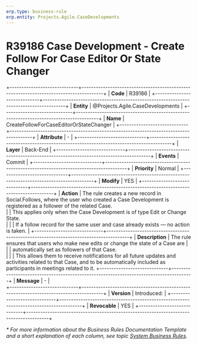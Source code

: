 ```yaml
---
erp.type: business-rule
erp.entity: Projects.Agile.CaseDevelopments
---
```


# R39186 Case Development - Create Follow For Case Editor Or State Changer
+-----------------------------+---------------------------------------------------------------------------------------+
| **Code**                    | R39186                                                                                |
+-----------------------------+---------------------------------------------------------------------------------------+
| **Entity**                  | @Projects.Agile.CaseDevelopments                                                      |
+-----------------------------+---------------------------------------------------------------------------------------+
| **Name**                    | CreateFollowForCaseEditorOrStateChanger                                               |
+-----------------------------+---------------------------------------------------------------------------------------+
| **Attribute**               | \-                                                                                    |
+-----------------------------+---------------------------------------------------------------------------------------+
| **Layer**                   | Back-End                                                                              |
+-----------------------------+---------------------------------------------------------------------------------------+
| **Events**                  | Commit                                                                                |
+-----------------------------+---------------------------------------------------------------------------------------+
| **Priority**                | Normal                                                                                |
+-----------------------------+---------------------------------------------------------------------------------------+
| **Modify**                  | YES                                                                                   |
+-----------------------------+---------------------------------------------------------------------------------------+
| **Action**                  | The rule creates a new record in Social.Follows, where the user who created a Case Development is registered as a follower of the related Case.<br>
|                             | This applies only when the Case Development is of type Edit or Change State.<br>      |
|                             | If a follow record for the same user and case already exists — no action is taken.    |
+-----------------------------+---------------------------------------------------------------------------------------+
| **Description**             | The rule ensures that users who make new edits or change the state of a Case are      |   
|                             | automatically set as followers of that Case.<br>                                      |
|                             | This allows them to receive notifications for all future updates and activities related to that Case, and to be automatically included as participants in meetings related to it.
+-----------------------------+---------------------------------------------------------------------------------------+
| **Message**                 | \-                                                                                    |                         
+-----------------------------+---------------------------------------------------------------------------------------+
| **Version**                 | Introduced:                                                                           |
+-----------------------------+---------------------------------------------------------------------------------------+
| **Revocable**               | YES                                                                                   |
+-----------------------------+---------------------------------------------------------------------------------------+

*\* For more information about the Business Rules Documentation Template and a short explanation of each column, see
topic [System Business Rules](../templates/template-description-system-business-rules.md).*
